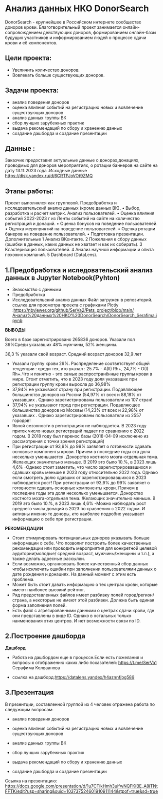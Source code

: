 # Анализ данных НКО DonorSearch
DonorSearch - крупнейшее в Российском интернете сообщество доноров крови. Благотворительный проект занимается онлайн-сопровождением действующих доноров, формированием онлайн-базы будущих участников и информированием людей о процессе сдачи крови и её компонентов.
## Цели проекта:
- Увеличить количество доноров.
- Вовлекать больше существующих доноров.
## Задачи проекта:
- анализ поведения доноров
- оценка влияния событий на регистрацию новых и вовлечение существующих доноров
- анализ данных группы ВК
- сбор лучших зарубежных практик
- выдача рекомендаций по сбору и хранению данных
- создание дашборда и создание презентации
## Данные : 
Заказчик предоставил актуальные данные о донорах,донациях, проводмых для доноров мероприятиях, о ротации баннеров на сайте на дату  13.11.2023 года .Исходные данные
https://disk.yandex.ru/d/6CRTPJoVOt9ZMQ
## Этапы работы: 
Проект выполнялся как групповой.
Предобработка и исследовательский анализ данных (кроме данных ВК).
• Выбор, разработка и расчет метрик. Анализ пользователей.
• Оценка влияния событий 2022-2023 г из Ленты событий на сайте на количество регистраций
и донаций.
• Оценка бонусов на поведение пользователей.
• Оценка мероприятий на поведение пользователей.
• Оценка ротации банеров на поведение пользователей.
• Подготовка презентации.
Дополнительные
1 Анализ ВКонтакте.
2 Пожелания к сбору данных (ошибки в данных, каких данных не хватает и как их собирать).
3 Кластеризация пользователей.
4 Анализ научной информации и опыта похожих компаний.
5 Dashboard (DataLens).
## 1.Предобработка и иследовательский анализ данных в Jupyter Notebook(Pyhton)
 - Знакомство с данными
 - Предобработка
 - Исследовательский анализ данных
   Файл загружен в репозиторий.
   ссылка для просмотра проекта с графиками Plotiy :<https://nbviewer.org/github/SerVa2/Pets_project/blob/main/Анализ%20данных%20НКО%20DonorSearch/DonorSearch_Serafima.ipynb>
 
  **ВЫВОДЫ**
  
   Всего в базе зарегистрировано 265836 доноров. Указали пол 39%Среди указавших 48% мужчины, 52% женщины.

36,3 % указали свой возраст. Средний возраст доноров 32,9 лет

- Указали группу крови 29%. Распределение соответствует общей тенденции : среди тех, кто указал : 25.7% - A(II) Rh+, 24,7% - O(I) Rh+.Что и понятно - это самые распространённые группы крови в мире. Стоит отметить, что в 2023 году доля указавших при регистрации группу крови выросла до 36,98%
- 37,94% не указывают страну при регистрации. Подавляющее большинство доноров из России (54,97% от всех и 88,18% от указавших . Однако зарегистрированы пользователи из 107 стран!
- 37,94% не указывают город при регистрации. Подавляющее большинство доноров из Москвы (14,23% от всех и 22,98% от указавших . Однако зарегистрированы пользователи из 2557 городов!
- Явной сезонности в регистрациях не наблюдается. В 2023 году приток число новых регистраций падает по сравнению с 2022 годом. В 2018 году был перенос базы (2018-04-09 исключено из рассмотрения с точки зрения регистраций)
- При регистрации от 93,9% до 99% заявляет о готовности сдавать основные компоненты крови. Причем в последние годы эта доля несколько уменьшается. Донорство костного мозга-отдельная тема. Желающих значительно меньше. В 2019 это было 10.%, в 2023 лишь 4,6%
-Однако стоит заметить, что число зарегистрировавшихся и сдавших кровь меньше в 2023 году относительно 2022 года. Однако если смотреть долю сдавших от зарегистрировавшихся в 2023 наблюдается рост! При регистрации от 93,9% до 99% заявляет о готовности сдавать основные компоненты крови. Причем в последние годы эта доля несколько уменьшается. Донорство костного мозга-отдельная тема. Желающих значительно меньше. В 2019 это было 10.%, в 2023 лишь 4,6%
-Можно наблюдать рост среднего числа донаций в 2023 по сравнению с 2022 годом. И активны именно те доноры, кто наиболее подробно указывает информацию о себе при регистрации.

**РЕКОМЕНДАЦИИ**

- Стоит стимулировать потенциальных доноров указывать больше информации о себе. Что позволит построить более качественные рекомендации или проводить мероприятия  для конкретной целевой аудитории(молодые/ средний возраст, мужчины/женщины и т.п.), а также делать адресные рассылки.
- Если возможно, организовать более качественный сбор данных чтобы исключить ошибки при заполнении пользователями данных о дате рождения и донациях. На данный момент с этим есть проблема.
- Может быть стоит давать информацию о тех центрах крови, которые имеют наиболее высокий рейтинг.
- Ряд предоставленных файлов имеет разбивку полей город/регион/страна, а некоторые не имеют этой разбивки. Должна быть единая форма заполнения полей.
- Есть файл с агрегированными данными о центрах сдачи крови, где они представлены в виде ID. Однако в остальных только наименования этих центров. И нет возможности связи по ID.
## 2.Построение дашборда
  **Дашборд**
    
- Работа на дашбордом еще в процессе.Если есть пожелания и вопросы к отображению каких либо показателей: <https://t.me/SerVa1> Серафима Колваанова
    
- ссылка на дашборд:<https://datalens.yandex/h4aznnfjbg586>
## 3.Презентация
В презентции, составленной группой из 4 человек отражена работа по следужщим вопросам:
    
- анализ поведения доноров

- оценка влияния событий на регистрацию новых и вовлечение существующих доноров

- анализ данных группы ВК

- сбор лучших зарубежных практик

- выдача рекомендаций по сбору и хранению данных

- создание дашборда и создание презентации

Ссылка на презентацию: <https://docs.google.com/presentation/d/1u7CTikHmh3uifwNQFKiBE_A8iTNtFFTK/edit?usp=sharing&ouid=103737524601910911144&rtpof=true&sd=true>
